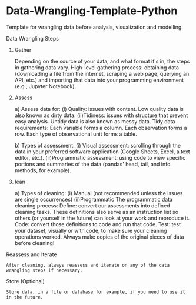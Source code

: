 # Data-Wrangling-Template-Python
Template for wrangling data before analysis, visualization and modelling.

Data Wrangling Steps

1) Gather

    Depending on the source of your data, and what format it's in, the steps in gathering data vary.
    High-level gathering process: obtaining data (downloading a file from the internet, scraping a web page, querying an API, etc.) and importing that data into your programming environment (e.g., Jupyter Notebook).

2) Assess

    a) Assess data for:
        (i) Quality: issues with content. Low quality data is also known as dirty data.
        (ii)Tidiness: issues with structure that prevent easy analysis. Untidy data is also known as messy data. Tidy data requirements:
            Each variable forms a column.
            Each observation forms a row.
            Each type of observational unit forms a table.

    b) Types of assessment:
        (i) Visual assessment: scrolling through the data in your preferred software application (Google Sheets, Excel, a text editor, etc.).
        (ii)Programmatic assessment: using code to view specific portions and summaries of the data (pandas' head, tail, and info methods, for example).

3) lean

    a) Types of cleaning:
       (i) Manual (not recommended unless the issues are single occurrences)
       (ii)Programmatic
    The programmatic data cleaning process:
        Define: convert our assessments into defined cleaning tasks. These definitions also serve as an instruction list so others (or yourself in the future) can look at your work and reproduce it.
        Code: convert those definitions to code and run that code.
        Test: test your dataset, visually or with code, to make sure your cleaning operations worked.
    Always make copies of the original pieces of data before cleaning!

Reassess and Iterate

    After cleaning, always reassess and iterate on any of the data wrangling steps if necessary.

Store (Optional)

    Store data, in a file or database for example, if you need to use it in the future.


